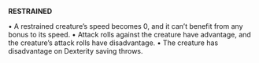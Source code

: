 __**RESTRAINED**__

• A restrained creature’s speed becomes 0, and it can’t benefit from any bonus to its speed.
• Attack rolls against the creature have advantage, and the creature’s attack rolls have disadvantage.
• The creature has disadvantage on Dexterity saving throws.